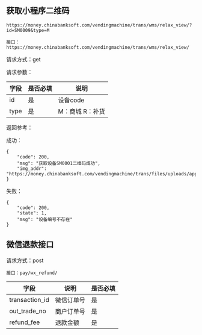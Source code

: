 ## 获取小程序二维码

```
https://money.chinabanksoft.com/vendingmachine/trans/wms/relax_view/?id=SM0009&type=M
```

```
接口：https://money.chinabanksoft.com/vendingmachine/trans/wms/relax_view/
```

请求方式：get

请求参数：

| 字段 | 是否必填 | 说明              |
| ---- | -------- | ----------------- |
| id   | 是       | 设备code          |
| type | 是       | M：商城   R：补货 |

返回参考：

成功：

```
{
    "code": 200,
    "msg": "获取设备SM0001二维码成功",
    "img_addr": "https://money.chinabanksoft.com/vendingmachine/trans/files/uploads/applet_code/SM0001_mall.png"
}
```

失败：

```
{
    "code": 200,
    "state": 1,
    "msg": "设备编号不存在"
}
```



## 微信退款接口

请求方式：post

```
接口：pay/wx_refund/
```



| 字段           | 说明       | 是否必填 |
| -------------- | ---------- | -------- |
| transaction_id | 微信订单号 | 是       |
| out_trade_no   | 商户订单号 | 是       |
| refund_fee     | 退款金额   | 是       |

